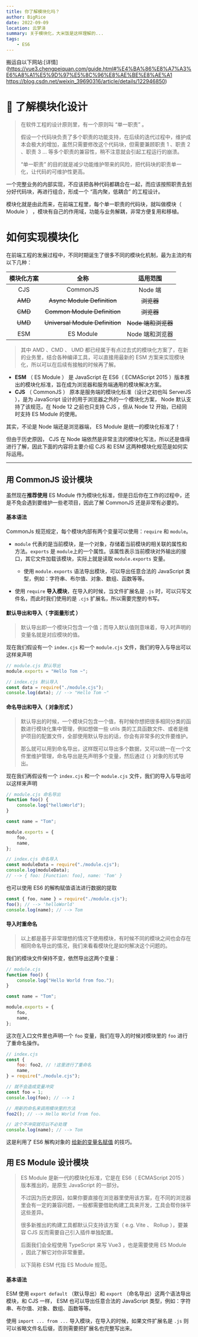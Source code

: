 ```yaml
---
title: 你了解模块化吗？
author: BigRice
date: 2022-09-09
location: 云梦泽
summary: 关于模块化，大米饭是这样理解的...
tags:
    - ES6
---
```


搬运自以下网站:[详情](https://vue3.chengpeiquan.com/guide.html#%E4%BA%86%E8%A7%A3%E6%A8%A1%E5%9D%97%E5%8C%96%E8%AE%BE%E8%AE%A1
https://blog.csdn.net/weixin_39690316/article/details/122946850)

# 📎 了解模块化设计

> 在软件工程的设计原则里，有一个原则叫 “单一职责” 。
>
> 假设一个代码块负责了多个职责的功能支持，在后续的迭代过程中，维护成本会极大的增加，虽然只需要修改这个代码块，但需要兼顾职责 1 、职责 2 、职责 3 … 等多个职责的兼容性，稍不注意就会引起工程运行的崩溃。
>
> “单一职责” 的目的就是减少功能维护带来的风险，把代码块的职责单一化，让代码的可维护性更高。

一个完整业务的内部实现，不应该把各种代码都耦合在一起，而应该按照职责去划分好代码块，再进行组合，形成一个 “高内聚，低耦合” 的工程设计。

模块化就是由此而来，在前端工程里，每个单一职责的代码块，就叫做模块（ Module ） ，模块有自己的作用域，功能与业务解耦，非常方便复用和移植。

# 如何实现模块化

在前端工程的发展过程中，不同时期诞生了很多不同的模块化机制，最为主流的有以下几种：

| 模块化方案 |              全称               |      适用范围       |
| :--------: | :-----------------------------: | :-----------------: |
|    CJS     |            CommonJS             |       Node 端       |
|  ~~AMD~~   |   ~~Async Module Definition~~   |     ~~浏览器~~      |
|  ~~CMD~~   |  ~~Common Module Definition~~   |     ~~浏览器~~      |
|  ~~UMD~~   | ~~Universal Module Definition~~ | ~~Node 端和浏览器~~ |
|    ESM     |            ES Module            |   Node 端和浏览器   |

> 其中 AMD 、CMD 、 UMD 都已经属于有点过去式的模块化方案了，在新的业务里，结合各种编译工具，可以直接用最新的 ESM 方案来实现模块化，所以可以在后续有接触的时候再了解。

-   **ESM** （ ES Module ） 是 JavaScript 在 ES6（ ECMAScript 2015 ）版本推出的模块化标准，旨在成为浏览器和服务端通用的模块解决方案。
-   **CJS** （ CommonJS ） 原本是服务端的模块化标准（设计之初也叫 ServerJS ），是为 JavaScript 设计的用于浏览器之外的一个模块化方案， Node 默认支持了该规范，在 Node 12 之前也只支持 CJS ，但从 Node 12 开始，已经同时支持 ES Module 的使用。

其实，不论是 Node 端还是浏览器端， ES Module 是统一的模块化标准了！

但由于历史原因， CJS 在 Node 端依然是非常主流的模块化写法，所以还是值得进行了解，因此下面的内容将主要介绍 CJS 和 ESM 这两种模块化规范是如何实际运用。

---

## 用 CommonJS 设计模块

虽然现在**推荐使用** ES Module 作为模块化标准，但是日后你在工作的过程中，还是不免会遇到要维护一些老项目，因此了解 CommonJS 还是非常有必要的。

#### 基本语法

CommonJs 规范规定，每个模块内部有两个变量可以使用：`require` 和 `module`。

-   `module` 代表的是当前模块，是一个对象，存储着当前模块的相关联的属性和方法。`exports` 是 `module`上的一个属性。该属性表示当前模块对外输出的接口，其它文件加载该模块，实际上就是读取 `module.exports` 变量。

    -   使用 `module.exports` 语法导出模块，可以导出任意合法的 JavaScript 类型，例如：字符串、布尔值、对象、数组、函数等等。

-   使用 `require` **导入模块**，在导入的时候，当文件扩展名是 `.js` 时，可以只写文件名，而此时我们使用的是 `.cjs` 扩展名，所以需要完整的书写。

#### 默认导出和导入（ 字面量形式 ）

> 默认导出即一个模块只包含一个值；而导入默认值则意味着，导入时声明的变量名就是对应模块的值。

现在我们假设有一个 `index.cjs` 和一个 `module.cjs` 文件，我们的导入与导出可以这样来声明

```js
// module.cjs 默认导出
module.exports = "Hello Tom ~";
```

```js
// index.cjs 默认导入
const data = require("./module.cjs");
console.log(data); // --> "Hello Tom ~"
```

#### 命名导出和导入（ 对象形式 ）

> 默认导出的时候，一个模块只包含一个值，有时候你想把很多相同分类的函数进行模块化集中管理，例如想做一些 utils 类的工具函数文件、或者是维护项目的配置文件，全部使用默认导出的话，你会有非常多的文件要维护。
>
> 那么就可以用到命名导出，这样既可以导出多个数据，又可以统一在一个文件里维护管理，命名导出是先声明多个变量，然后通过 `{}` 对象的形式导出。

现在我们再假设有一个 `index.cjs` 和一个 `module.cjs` 文件，我们的导入与导出可以这样来声明

```js
// module.cjs 命名导出
function foo() {
    console.log("helloWorld");
}

const name = "Tom";

module.exports = {
    foo,
    name,
};
```

```js
// index.cjs 命名导入
const moduleData = require("./module.cjs");
console.log(moduleData);
// --> { foo: [Function: foo], name: 'Tom' }
```

也可以使用 ES6 的解构赋值语法进行数据的提取

```js
const { foo, name } = require("./module.cjs");
foo(); // --> 'helloWorld'
console.log(name); // --> Tom
```

#### 导入时重命名

> 以上都是基于非常理想的情况下使用模块，有时候不同的模块之间也会存在相同命名导出的情况，我们来看看模块化是如何解决这个问题的。

我们的模块文件保持不变，依然导出这两个变量：

```javascript
// module.cjs
function foo() {
    console.log("Hello World from foo.");
}

const name = "Tom";

module.exports = {
    foo,
    name,
};
```

这次在入口文件里也声明一个 `foo` 变量，我们在导入的时候对模块里的 `foo` 进行了重命名操作。

```javascript
// index.cjs
const {
    foo: foo2, // !这里进行了重命名
    name,
} = require("./module.cjs");

// 就不会造成变量冲突
const foo = 1;
console.log(foo); // --> 1

// 用新的命名来调用模块里的方法
foo2(); // --> Hello World from foo.

// 这个不冲突就可以不必处理
console.log(name); // --> Tom
```

这是利用了 ES6 解构对象的 [给新的变量名赋值](https://developer.mozilla.org/zh-CN/docs/Web/JavaScript/Reference/Operators/Destructuring_assignment#给新的变量名赋值) 的技巧。

## 用 ES Module 设计模块

> ES Module 是新一代的模块化标准，它是在 ES6（ ECMAScript 2015 ）版本推出的，是原生 JavaScript 的一部分。
>
> 不过因为历史原因，如果你要直接在浏览器里使用该方案，在不同的浏览器里会有一定的兼容问题，一般都需要借助构建工具来开发，工具会帮你抹平这些差异。
>
> 很多新推出的构建工具都默认只支持该方案（ e.g. Vite 、 Rollup ），要兼容 CJS 反而需要自己引入插件单独配置。
>
> 后面我们会全程使用 TypeScript 来写 Vue3 ，也是需要使用 ES Module ，因此了解它对你非常重要。
>
> 以下简称 ESM 代指 ES Module 规范。

#### 基本语法

ESM 使用 `export default` （默认导出）和 `export` （命名导出）这两个语法导出模块，和 CJS 一样， ESM 也可以导出任意合法的 JavaScript 类型，例如：字符串、布尔值、对象、数组、函数等等。

使用 `import ... from ...` 导入模块，在导入的时候，如果文件扩展名是 `.js` 则可以省略文件名后缀，否则需要把扩展名也完整写出来。
